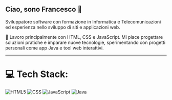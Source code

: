 ## Ciao, sono Francesco 👋

Sviluppatore software con formazione in Informatica e Telecomunicazioni ed esperienza nello sviluppo di siti e applicazioni web.

🔧 Lavoro principalmente con HTML, CSS e JavaScript.
Mi piace progettare soluzioni pratiche e imparare nuove tecnologie, sperimentando con progetti personali come app Java e tool web interattivi.

---

# 💻 Tech Stack:
![HTML5](https://img.shields.io/badge/html5-%23E34F26.svg?style=for-the-badge&logo=html5&logoColor=white) 
![CSS](https://img.shields.io/badge/css-%231572B6.svg?style=for-the-badge&logo=css3&logoColor=white) 
![JavaScript](https://img.shields.io/badge/javascript-%23323330.svg?style=for-the-badge&logo=javascript&logoColor=%23F7DF1E) 
![Java](https://img.shields.io/badge/java-%23ED8B00.svg?style=for-the-badge&logo=java&logoColor=white) 
